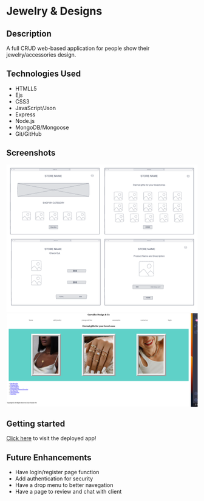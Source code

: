 # Jewelry & Designs

## Description

A full CRUD web-based application for people show their jewelry/accessories design.

## Technologies Used

- HTMLL5
- Ejs
- CSS3
- JavaScript/Json
- Express
- Node.js
- MongoDB/Mongoose
- Git/GitHub

## Screenshots

![my wireframe](wireframe-store.png)
![my production version](store-app.png)

## Getting started

[Click here](https://jewelry-designs.herokuapp.com/products) to visit the deployed app!

## Future Enhancements

- Have login/register page function
- Add authentication for security
- Have a drop menu to better navegation
- Have a page to review and chat with client
